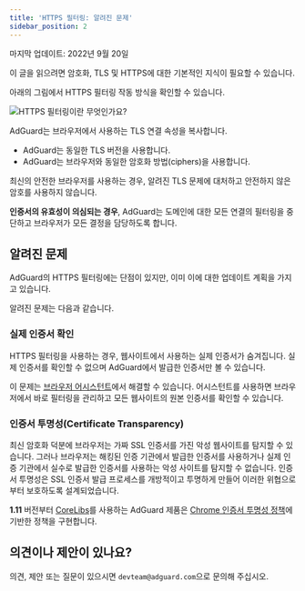 ```yaml
---
title: 'HTTPS 필터링: 알려진 문제'
sidebar_position: 2
---
```


마지막 업데이트: 2022년 9월 20일

이 글을 읽으려면 암호화, TLS 및 HTTPS에 대한 기본적인 지식이 필요할 수 있습니다.

아래의 그림에서 HTTPS 필터링 작동 방식을 확인할 수 있습니다.

![HTTPS 필터링이란 무엇인가요?](https://cdn.adtidy.org/public/Adguard/Blog/https/what_is_https_filtering.png)

AdGuard는 브라우저에서 사용하는 TLS 연결 속성을 복사합니다.

- AdGuard는 동일한 TLS 버전을 사용합니다.
- AdGuard는 브라우저와 동일한 암호화 방법(ciphers)을 사용합니다.

최신의 안전한 브라우저를 사용하는 경우, 알려진 TLS 문제에 대처하고 안전하지 않은 암호를 사용하지 않습니다.

**인증서의 유효성이 의심되는 경우**, AdGuard는 도메인에 대한 모든 연결의 필터링을 중단하고 브라우저가 모든 결정을 담당하도록 합니다.

## 알려진 문제

AdGuard의 HTTPS 필터링에는 단점이 있지만, 이미 이에 대한 업데이트 계획을 가지고 있습니다.

알려진 문제는 다음과 같습니다.

### 실제 인증서 확인

HTTPS 필터링을 사용하는 경우, 웹사이트에서 사용하는 실제 인증서가 숨겨집니다. 실제 인증서를 확인할 수 없으며 AdGuard에서 발급한 인증서만 볼 수 있습니다.

이 문제는 [브라우저 어시스턴트](https://adguard.com/adguard-assistant/overview.html)에서 해결할 수 있습니다. 어시스턴트를 사용하면 브라우저에서 바로 필터링을 관리하고 모든 웹사이트의 원본 인증서를 확인할 수 있습니다.

### 인증서 투명성(Certificate Transparency)

최신 암호화 덕분에 브라우저는 가짜 SSL 인증서를 가진 악성 웹사이트를 탐지할 수 있습니다. 그러나 브라우저는 해킹된 인증 기관에서 발급한 인증서를 사용하거나 실제 인증 기관에서 실수로 발급한 인증서를 사용하는 악성 사이트를 탐지할 수 없습니다. 인증서 투명성은 SSL 인증서 발급 프로세스를 개방적이고 투명하게 만들어 이러한 위협으로부터 보호하도록 설계되었습니다.

**1.11** 버전부터 [CoreLibs](https://github.com/AdguardTeam/CoreLibs/)를 사용하는 AdGuard 제품은 [Chrome 인증서 투명성 정책](https://googlechrome.github.io/CertificateTransparency/ct_policy.html)에 기반한 정책을 구현합니다.

## 의견이나 제안이 있나요?

의견, 제안 또는 질문이 있으시면 `devteam@adguard.com`으로 문의해 주십시오.
